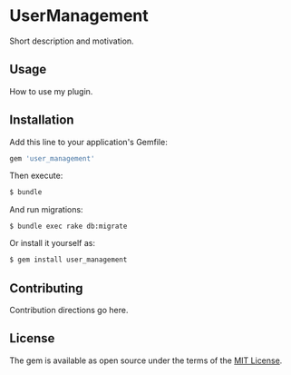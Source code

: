 # UserManagement
Short description and motivation.

## Usage
How to use my plugin.

## Installation
Add this line to your application's Gemfile:

```ruby
gem 'user_management'
```

Then execute:
```bash
$ bundle
```

And run migrations:
```
$ bundle exec rake db:migrate
```

Or install it yourself as:
```bash
$ gem install user_management
```

## Contributing
Contribution directions go here.

## License
The gem is available as open source under the terms of the [MIT License](https://opensource.org/licenses/MIT).
